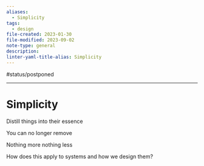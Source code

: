 ```yaml
---
aliases:
  - Simplicity
tags:
  - design
file-created: 2023-01-30
file-modified: 2023-09-02
note-type: general
description: 
linter-yaml-title-alias: Simplicity
---
```


#status/postponed

---

# Simplicity

Distill things into their essence

You can no longer remove

Nothing more nothing less

How does this apply to systems and how we design them?
